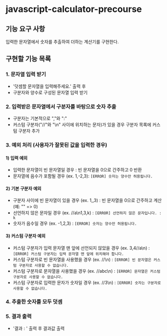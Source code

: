 # javascript-calculator-precourse

## 기능 요구 사항
입력한 문자열에서 숫자를 추출하여 더하는 계산기를 구현한다.

## 구현할 기능 목록
### 1. 문자열 입력 받기
- '덧셈할 문자열을 입력해주세요.' 출력 후
- 구분자와 양수로 구성된 문자열 입력 받기

### 2. 입력받은 문자열에서 구분자를 바탕으로 숫자 추출
- 구분자는 기본적으로 ","와 ":"
- 커스텀 구분자("//"와 "\n" 사이에 위치하는 문자)가 있을 경우 구분자 목록에 커스텀 구분자 추가

### 3. 예외 처리 (사용자가 잘못된 값을 입력한 경우)
#### 1) 입력 예외
- 입력한 문자열이 빈 문자열일 경우 : 빈 문자열을 0으로 간주하고 0 반환
- 문자열에 음수가 포함될 경우 (ex. 1,-2,3): `[ERROR] 숫자는 양수만 허용됩니다.`
#### 2) 기본 구분자 예외
- 구분자 사이에 빈 문자열이 있을 경우 (ex. 1,,3) : 빈 문자열을 0으로 간주하고 계산 (예: "" => 0)
- 선언하지 않은 문자일 경우 (ex. //a\n1,3,k) : `[ERROR] 선언하지 않은 문자입니다. : k`
- 숫자가 음수일 경우 (ex. -1,2,3) : `[ERROR] 숫자는 양수만 허용됩니다.`
#### 3) 커스텀 구분자 예외
- 커스텀 구분자가 입력 문자열 맨 앞에 선언되지 않았을 경우 (ex. 3,4//a\n) : `[ERROR] 커스텀 구분자는 입력 문자열 맨 앞에 위치해야 합니다.`
- 커스텀 구분자로 빈 문자열을 사용했을 경우 (ex. //\n) : `[ERROR] 빈 문자열은 커스텀 구분자로 사용할 수 없습니다.`
- 커스텀 구분자로 문자열을 사용했을 경우 (ex. //abc\n) : `[ERROR] 문자열은 커스텀 구분자로 사용할 수 없습니다.`
- 커스텀 구분자로 입력한 문자가 숫자일 경우 (ex. //3\n) : `[ERROR] 숫자는 구분자로 사용할 수 없습니다.` 

### 4. 추출한 숫자를 모두 덧셈

### 5. 결과 출력
- '결과 : ' 출력 후 결과값 출력
